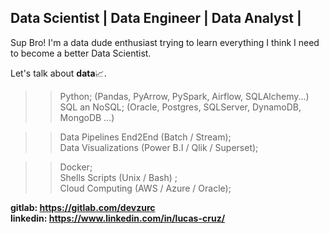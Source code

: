## Data Scientist | Data Engineer | Data Analyst |

Sup Bro!
I'm a data dude enthusiast trying to learn everything I think I need to become a better Data Scientist.

Let's talk about <b>data</b>📈.

>> Python; (Pandas, PyArrow, PySpark, Airflow, SQLAlchemy...)<br>
>> SQL an NoSQL; (Oracle, Postgres, SQLServer, DynamoDB, MongoDB ...) <br>

>> Data Pipelines End2End (Batch / Stream); <br>
>> Data Visualizations (Power B.I / Qlik / Superset); <br>

>> Docker; <br>
>> Shells Scripts (Unix / Bash) ; <br>
>> Cloud Computing (AWS / Azure / Oracle); <br>

<b>gitlab: https://gitlab.com/devzurc</b><br>
<b>linkedin: https://www.linkedin.com/in/lucas-cruz/</b>

